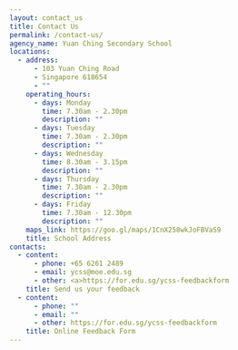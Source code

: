 ```yaml
---
layout: contact_us
title: Contact Us
permalink: /contact-us/
agency_name: Yuan Ching Secondary School
locations:
  - address:
      - 103 Yuan Ching Road
      - Singapore 618654
      - ""
    operating_hours:
      - days: Monday
        time: 7.30am - 2.30pm
        description: ""
      - days: Tuesday
        time: 7.30am - 2.30pm
        description: ""
      - days: Wednesday
        time: 8.30am - 3.15pm
        description: ""
      - days: Thursday
        time: 7.30am - 2.30pm
        description: ""
      - days: Friday
        time: 7.30am - 12.30pm
        description: ""
    maps_link: https://goo.gl/maps/1CnX258wkJoFBVaS9
    title: School Address
contacts:
  - content:
      - phone: +65 6261 2489
      - email: ycss@moe.edu.sg
      - other: <a>https://for.edu.sg/ycss-feedbackform
    title: Send us your feedback
  - content:
      - phone: ""
      - email: ""
      - other: https://for.edu.sg/ycss-feedbackform
    title: Online Feedback Form
---
```

